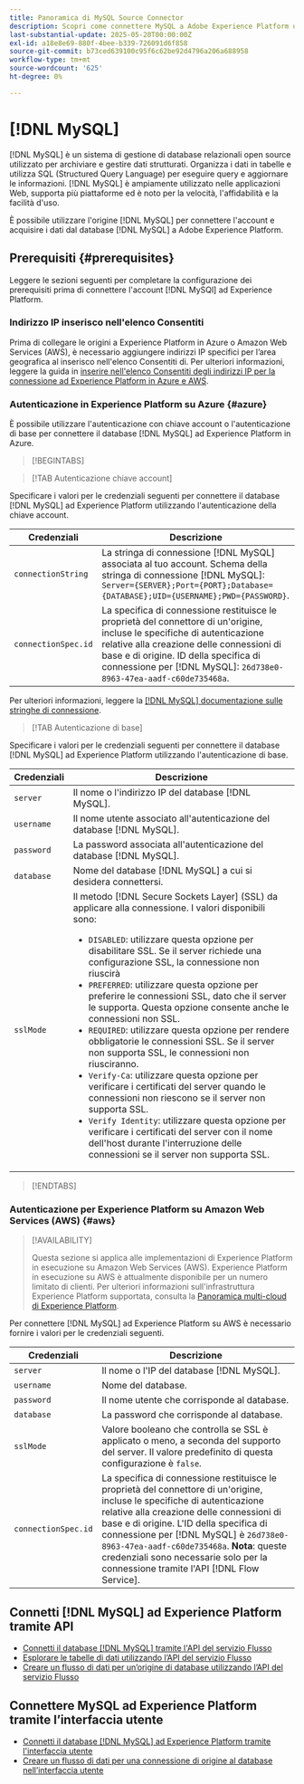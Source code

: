 ```yaml
---
title: Panoramica di MySQL Source Connector
description: Scopri come connettere MySQL a Adobe Experience Platform utilizzando le API o l’interfaccia utente.
last-substantial-update: 2025-05-20T00:00:00Z
exl-id: a18e8e69-880f-4bee-b339-726091d6f858
source-git-commit: b73ced639100c95f6c62be92d4796a206a688958
workflow-type: tm+mt
source-wordcount: '625'
ht-degree: 0%

---
```


# [!DNL MySQL]

[!DNL MySQL] è un sistema di gestione di database relazionali open source utilizzato per archiviare e gestire dati strutturati. Organizza i dati in tabelle e utilizza SQL (Structured Query Language) per eseguire query e aggiornare le informazioni. [!DNL MySQL] è ampiamente utilizzato nelle applicazioni Web, supporta più piattaforme ed è noto per la velocità, l&#39;affidabilità e la facilità d&#39;uso.

È possibile utilizzare l&#39;origine [!DNL MySQL] per connettere l&#39;account e acquisire i dati dal database [!DNL MySQL] a Adobe Experience Platform.

## Prerequisiti {#prerequisites}

Leggere le sezioni seguenti per completare la configurazione dei prerequisiti prima di connettere l&#39;account [!DNL MySQl] ad Experience Platform.

### Indirizzo IP inserisco nell&#39;elenco Consentiti

Prima di collegare le origini a Experience Platform in Azure o Amazon Web Services (AWS), è necessario aggiungere indirizzi IP specifici per l’area geografica al inserisco nell&#39;elenco Consentiti di. Per ulteriori informazioni, leggere la guida in [inserire nell&#39;elenco Consentiti degli indirizzi IP per la connessione ad Experience Platform in Azure e AWS](../../ip-address-allow-list.md).

### Autenticazione in Experience Platform su Azure {#azure}

È possibile utilizzare l&#39;autenticazione con chiave account o l&#39;autenticazione di base per connettere il database [!DNL MySQL] ad Experience Platform in Azure.

>[!BEGINTABS]

>[!TAB Autenticazione chiave account]

Specificare i valori per le credenziali seguenti per connettere il database [!DNL MySQL] ad Experience Platform utilizzando l&#39;autenticazione della chiave account.

| Credenziali | Descrizione |
| --- | --- |
| `connectionString` | La stringa di connessione [!DNL MySQL] associata al tuo account. Schema della stringa di connessione [!DNL MySQL]: `Server={SERVER};Port={PORT};Database={DATABASE};UID={USERNAME};PWD={PASSWORD}`. |
| `connectionSpec.id` | La specifica di connessione restituisce le proprietà del connettore di un&#39;origine, incluse le specifiche di autenticazione relative alla creazione delle connessioni di base e di origine. ID della specifica di connessione per [!DNL MySQL]: `26d738e0-8963-47ea-aadf-c60de735468a`. |

Per ulteriori informazioni, leggere la [[!DNL MySQL] documentazione sulle stringhe di connessione](https://dev.mysql.com/doc/connector-net/en/connector-net-connections-string.html).

>[!TAB Autenticazione di base]

Specificare i valori per le credenziali seguenti per connettere il database [!DNL MySQL] ad Experience Platform utilizzando l&#39;autenticazione di base.

| Credenziali | Descrizione |
| --- | --- |
| `server` | Il nome o l&#39;indirizzo IP del database [!DNL MySQL]. |
| `username` | Il nome utente associato all&#39;autenticazione del database [!DNL MySQL]. |
| `password` | La password associata all&#39;autenticazione del database [!DNL MySQL]. |
| `database` | Nome del database [!DNL MySQL] a cui si desidera connettersi. |
| `sslMode` | Il metodo [!DNL Secure Sockets Layer] (SSL) da applicare alla connessione. I valori disponibili sono: <ul><li>`DISABLED`: utilizzare questa opzione per disabilitare SSL. Se il server richiede una configurazione SSL, la connessione non riuscirà</li><li>`PREFERRED`: utilizzare questa opzione per preferire le connessioni SSL, dato che il server le supporta. Questa opzione consente anche le connessioni non SSL.</li><li>`REQUIRED`: utilizzare questa opzione per rendere obbligatorie le connessioni SSL. Se il server non supporta SSL, le connessioni non riusciranno.</li><li>`Verify-Ca`: utilizzare questa opzione per verificare i certificati del server quando le connessioni non riescono se il server non supporta SSL.</li><li>`Verify Identity`: utilizzare questa opzione per verificare i certificati del server con il nome dell&#39;host durante l&#39;interruzione delle connessioni se il server non supporta SSL.</li></ul> |

>[!ENDTABS]

### Autenticazione per Experience Platform su Amazon Web Services (AWS) {#aws}

>[!AVAILABILITY]
>
>Questa sezione si applica alle implementazioni di Experience Platform in esecuzione su Amazon Web Services (AWS). Experience Platform in esecuzione su AWS è attualmente disponibile per un numero limitato di clienti. Per ulteriori informazioni sull&#39;infrastruttura Experience Platform supportata, consulta la [Panoramica multi-cloud di Experience Platform](../../../landing/multi-cloud.md).

Per connettere [!DNL MySQL] ad Experience Platform su AWS è necessario fornire i valori per le credenziali seguenti.

| Credenziali | Descrizione |
| --- | --- |
| `server` | Il nome o l&#39;IP del database [!DNL MySQL]. |
| `username` | Nome del database. |
| `password` | Il nome utente che corrisponde al database. |
| `database` | La password che corrisponde al database. |
| `sslMode` | Valore booleano che controlla se SSL è applicato o meno, a seconda del supporto del server. Il valore predefinito di questa configurazione è `false`. |
| `connectionSpec.id` | La specifica di connessione restituisce le proprietà del connettore di un&#39;origine, incluse le specifiche di autenticazione relative alla creazione delle connessioni di base e di origine. L&#39;ID della specifica di connessione per [!DNL MySQL] è `26d738e0-8963-47ea-aadf-c60de735468a`. **Nota**: queste credenziali sono necessarie solo per la connessione tramite l&#39;API [!DNL Flow Service]. |

## Connetti [!DNL MySQL] ad Experience Platform tramite API

- [Connetti il database  [!DNL MySQL]  tramite l&#39;API del servizio Flusso](../../tutorials/api/create/databases/mysql.md)
- [Esplorare le tabelle di dati utilizzando l’API del servizio Flusso](../../tutorials/api/explore/tabular.md)
- [Creare un flusso di dati per un’origine di database utilizzando l’API del servizio Flusso](../../tutorials/api/collect/database-nosql.md)

## Connettere MySQL ad Experience Platform tramite l’interfaccia utente

- [Connetti il database  [!DNL MySQL]  ad Experience Platform tramite l&#39;interfaccia utente](../../tutorials/ui/create/databases/mysql.md)
- [Creare un flusso di dati per una connessione di origine al database nell’interfaccia utente](../../tutorials/ui/dataflow/databases.md)
